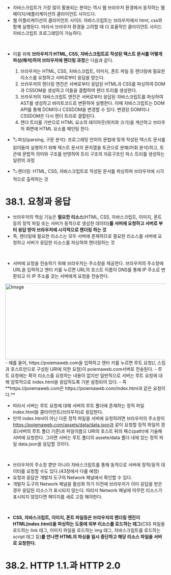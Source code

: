 - 자바스크립트가 가장 많이 활용되는 분야는 역시 웹 브라우저 환경에서 동작하는 웹페이지/애플리케이션의 클라이언트 사이드다.
- 웹 어플리케이션의 클라이언트 사이드 자바스크립트는 브라우저에서 html, css와 함꼐 실행된다. 따라서 브라우저 환경을 고려할 때 더 효율적인 클라이언트 사이드 자바스크립트 프로그래밍이 가능하다.
<br />

- 이를 위해 **브라우저가 HTML, CSS, 자바스크립트로 작성된 텍스트 문서를 어떻게 파싱(해석)하여 브라우저에 렌더링 과정**은 다음과 같다.
  1. 브라우저는 HTML, CSS, 자바스크립트, 이미지, 폰트 파일 등 렌더링에 필요한 리소스를 요청하고 서버로부터 응답을 받는다.
  2. 브라우저의 렌더링 엔진은 서버로부터 응답된 HTML과 CSS를 파싱하여 DOM과 CSSOM을 생성하고 이들을 결합하여 렌더 트리를 생성한다.
  3. 브라우저의 자바스크립트 엔진은 서버로부터 응답된 자바스크립트를 파싱하여 AST를 생성하고 바이트코드로 변환하여 실행한다. 이때 자바스크립트는 DOM API를 통해 DOM이나 CSSDOM을 변경할 수 있다. 변경된 DOM이나 CSSDOM은 다시 렌더 트리로 결합된다.
  4. 렌더 트리를 기반으로 HTML 요소의 레이아웃(위치와 크기)을 계산하고 브라우저 화면에 HTML 요소를 페인팅 한다.

- 🏷️파싱(parsing, 구문 분석): 프로그래밍 언어의 문법에 맞게 작성된 텍스트 문서를 읽어들여 실행하기 위해 텍스트 문서의 문자열을 토큰으로 분해(어휘 분석)하고, 토큰에 문법적 의미와 구조를 반영하여 트리 구조의 자료구조인 파스 트리를 생성하는 일련의 과정
- 🏷️렌더링: HTML, CSS, 자바스크립트로 작성된 문서를 파싱하여 브라우저에 시각적으로 출력하는 것

# 38.1. 요청과 응답
- 브라우저의 핵심 기능은 **필요한 리소스**(HTML, CSS, 자바스크립트, 이미지, 폰트 등의 정적 파일 또는 서버가 동적으로 생성한 데이터)**를 서버에 요청하고 서버로 부터 응답 받아 브라우저에 시각적으로 렌더링 하는 것**
- 즉, 렌더링에 필요한 리소스는 모두 서버에 존재하므로 필요한 리소스를 서버에 요청하고 서버가 응답한 리소스를 파싱하여 렌더링하는 것
<br />

- 서버에 요청을 전송하기 위해 브라우저는 주소창을 제공한다. 브라우저의 주소창에 URL을 입력하고 엔터 키를 누르면 URL의 호스트 이름이 DNS를 통해 IP 주소로 변환되고 이 IP 주소를 갖는 서버에게 요청을 전송한다.
<img width="770" height="237" alt="Image" src="https://github.com/user-attachments/assets/effac6ff-4ede-45c8-b5bd-d0ae991b89e6" />
- 예를 들어, https://poiemaweb.com을 입력하고 엔터 키를 누르면 루트 요청(/, 스킴과 호스트만으로 구성된 URI에 의한 요청)이 poiemaweb.com서버로 전송된다.
- 루트 요청에는 확히 리소스를 요청하는 내용이 없지만 일반적으로 서버는 루트 요청에 대해 암묵적으로 index.html을 응답하도록 기본 설정되어 있다.
- 즉 **https://poiemaweb.com은 https://poiemaweb.com/index.html과 같은 요청이다.**
<br />

- 따라서 서버는 루트 요청에 대해 서버의 루트 폴더에 존재하는 정적 파일 index.html을 클라이언트(브라우저)로 응답한다.
- 만약 index.html이 아닌 다른 정적 파일을 서버에 요청하려면 브라우저의 주소창이 https://poiemaweb.com/assets/data/data.json과 같이 요청할 정적 파일의 경로(서버의 루트 폴더 기준)과 파일이름으 URI의 호스트 뒤의 패스(path)에 기술해 서버에 요청한다. 그러면 서버는 루트 폴더의 assete/data 폴더 내에 있는 정적 파일 data.json을 응답할 것이다.
<br />

- 브라우저의 주소창 뿐만 아니라 자바스크립트를 통해 동적으로 서버에 정적/동적 데이터를 요청할 수도 있다.(43장에서 다룰 예정)
- 요청과 응답은 개발자 도구의 Network 패널에서 확인할 수 있다.
- 개발자 도구의 Network 패널을 활성화 하기 이전에 브라우저가 이미 응답을 받은 경우 응답된 리소스가 표시되지 않는다. 따라서 Network 패널에 아무런 리소스가 표시되지 않았다면 페이지를 새로 고침 해야한다.
<br />

- **CSS, 자바스크립트, 이미지, 폰트 파일등은 브라우저의 렌더링 엔진이 HTML(index.html)을 파싱하는 도중에 외부 리소스를 로드하는 태그**(CSS 파일을 로드하는 link 태그, 이미지 파일을 로드하는 img 태그, 자바스크립트를 로드하는 script 태그 등)**를 만나면 HTML의 파싱을 일시 중단하고 해당 리소스 파일을 서버로 요청한다.**

# 38.2. HTTP 1.1.과 HTTP 2.0
